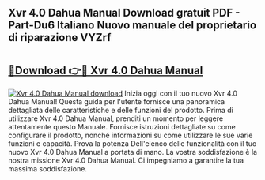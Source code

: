 ## Xvr 4.0 Dahua Manual Download gratuit PDF - Part-Du6 Italiano Nuovo manuale del proprietario di riparazione VYZrf

# <h2><a href="http://df9ci11.blite.top/?on=Xvr+4.0+Dahua+Manual">🔗Download 👉🔴 Xvr 4.0 Dahua Manual</a></h2>

[![Xvr 4.0 Dahua Manual download](https://i.imgur.com/lujVjoI.png)](http://df9ci11.blite.top/?on=Xvr+4.0+Dahua+Manual)
Inizia oggi con il tuo nuovo Xvr 4.0 Dahua Manual! Questa guida per l'utente fornisce una panoramica dettagliata delle caratteristiche e delle funzioni del prodotto. Prima di utilizzare Xvr 4.0 Dahua Manual, prenditi un momento per leggere attentamente questo Manuale. Fornisce istruzioni dettagliate su come configurare il prodotto, nonché informazioni su come utilizzare le sue varie funzioni e capacità. Prova la potenza Dell'elenco delle funzionalità con il tuo nuovo Xvr 4.0 Dahua Manual a portata di mano. La vostra soddisfazione è la nostra missione Xvr 4.0 Dahua Manual. Ci impegniamo a garantire la tua massima soddisfazione.
